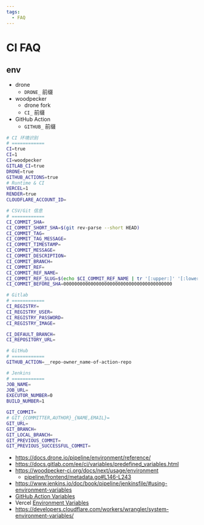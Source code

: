 ```yaml
---
tags:
  - FAQ
---
```


# CI FAQ

## env

- drone
  - `DRONE_` 前缀
- woodpecker
  - drone fork
  - `CI_` 前缀
- GitHub Action
  - `GITHUB_` 前缀

```bash
# CI 环境识别
# ============
CI=true
CI=1
CI=woodpecker
GITLAB_CI=true
DRONE=true
GITHUB_ACTIONS=true
# Runtime & CI
VERCEL=1
RENDER=true
CLOUDFLARE_ACCOUNT_ID=

# CSV/Git 信息
# ============
CI_COMMIT_SHA=
CI_COMMIT_SHORT_SHA=$(git rev-parse --short HEAD)
CI_COMMIT_TAG=
CI_COMMIT_TAG_MESSAGE=
CI_COMMIT_TIMESTAMP=
CI_COMMIT_MESSAGE=
CI_COMMIT_DESCRIPTION=
CI_COMMIT_BRANCH=
CI_COMMIT_REF=
CI_COMMIT_REF_NAME=
CI_COMMIT_REF_SLUG=$(echo $CI_COMMIT_REF_NAME | tr '[:upper:]' '[:lower:]' | sed 's/[^a-z0-9-]//g' | sed 's/^-//g' | sed 's/-*$//g' | sed 's/-\{2,\}/-/g')
CI_COMMIT_BEFORE_SHA=0000000000000000000000000000000000000000

# Gitlab
# ============
CI_REGISTRY=
CI_REGISTRY_USER=
CI_REGISTRY_PASSWORD=
CI_REGISTRY_IMAGE=

CI_DEFAULT_BRANCH=
CI_REPOSITORY_URL=

# GitHub
# ============
GITHUB_ACTION=__repo-owner_name-of-action-repo

# Jenkins
# ============
JOB_NAME=
JOB_URL=
EXECUTOR_NUMBER=0
BUILD_NUMBER=1

GIT_COMMIT=
# GIT_{COMMITTER,AUTHOR}_{NAME,EMAIL}=
GIT_URL=
GIT_BRANCH=
GIT_LOCAL_BRANCH=
GIT_PREVIOUS_COMMIT=
GIT_PREVIOUS_SUCCESSFUL_COMMIT=
```

- https://docs.drone.io/pipeline/environment/reference/
- https://docs.gitlab.com/ee/ci/variables/predefined_variables.html
- https://woodpecker-ci.org/docs/next/usage/environment
  - [pipeline/frontend/metadata.go#L146-L243](https://github.com/woodpecker-ci/woodpecker/blob/e408c1ba27f7b1e1f769739d5042c58c643d2130/pipeline/frontend/metadata.go#L146-L243)
- https://www.jenkins.io/doc/book/pipeline/jenkinsfile/#using-environment-variables
- [GitHub Action Variables](https://docs.github.com/en/actions/learn-github-actions/variables#default-environment-variables)
- Vercel [Environment Variables](https://vercel.com/docs/concepts/projects/environment-variables/system-environment-variables)
- https://developers.cloudflare.com/workers/wrangler/system-environment-variables/
